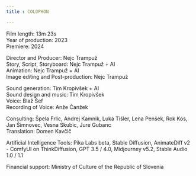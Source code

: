 ```yaml
---
title : COLOPHON

---
```


Film length:  13m 23s<br> 
Year of production: 2023<br> 
Premiere: 2024<br> 

Director and Producer: Nejc Trampuž<br> 
Story, Script, Storyboard: Nejc Trampuž + AI<br> 
Animation: Nejc Trampuž + AI<br> 
Image editing and Post-production: Nejc Trampuž

Sound generation: Tim Kropivšek + AI<br> 
Sound design and music: Tim Kropivšek<br> 
Voice: Blaž Šef<br> 
Recording of Voice: Anže Čanžek<br> 


<!-- section break -->
Consulting: Špela Frlic, Andrej Kamnik, Luka Tišler, Lena Penšek, Rok Kos, Jan Šimnovec, Vesna Skubic, Jure Gubanc<br>
Translation: Domen Kavčič<br> 

Artificial Intelligence Tools: Pika Labs beta, Stable Diffusion, AnimateDiff v2 - ComfyUI on ThinkDiffusion, GPT 3.5 / 4.0, Midjourney v5.2, Stable Audio 1.0 / 1.1

Financial support: Ministry of Culture of the Republic of Slovenia
<!-- section break -->
